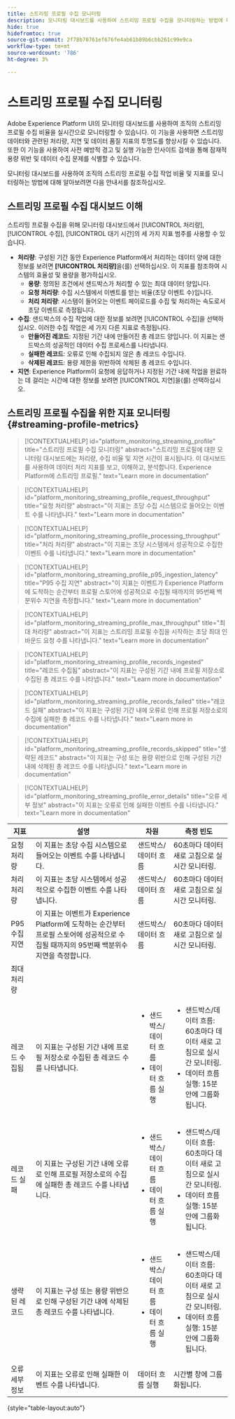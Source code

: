 ```yaml
---
title: 스트리밍 프로필 수집 모니터링
description: 모니터링 대시보드를 사용하여 스트리밍 프로필 수집을 모니터링하는 방법에 대해 알아봅니다
hide: true
hidefromtoc: true
source-git-commit: 2f78b70761ef676fe4ab61b89b6cbb261c99e9ca
workflow-type: tm+mt
source-wordcount: '786'
ht-degree: 3%

---
```


# 스트리밍 프로필 수집 모니터링

Adobe Experience Platform UI의 모니터링 대시보드를 사용하여 조직의 스트리밍 프로필 수집 비율을 실시간으로 모니터링할 수 있습니다. 이 기능을 사용하면 스트리밍 데이터와 관련된 처리량, 지연 및 데이터 품질 지표의 투명도를 향상시킬 수 있습니다. 또한 이 기능을 사용하여 사전 예방적 경고 및 실행 가능한 인사이트 검색을 통해 잠재적 용량 위반 및 데이터 수집 문제를 식별할 수 있습니다.

모니터링 대시보드를 사용하여 조직의 스트리밍 프로필 수집 작업 비율 및 지표를 모니터링하는 방법에 대해 알아보려면 다음 안내서를 참조하십시오.

## 스트리밍 프로필 수집 대시보드 이해

스트리밍 프로필 수집을 위해 모니터링 대시보드에서 [!UICONTROL 처리량], [!UICONTROL 수집], [!UICONTROL 대기 시간]의 세 가지 지표 범주를 사용할 수 있습니다.

* **처리량**: 구성된 기간 동안 Experience Platform에서 처리하는 데이터 양에 대한 정보를 보려면 **[!UICONTROL 처리량]**&#x200B;을(를) 선택하십시오. 이 지표를 참조하여 시스템의 효율성 및 용량을 평가하십시오.
   * **용량**: 정의된 조건에서 샌드박스가 처리할 수 있는 최대 데이터 양입니다.
   * **요청 처리량**: 수집 시스템에서 이벤트를 받는 비율(초당 이벤트 수)입니다.
   * **처리 처리량**: 시스템이 들어오는 이벤트 페이로드를 수집 및 처리하는 속도로서 초당 이벤트로 측정됩니다.
* **수집**: 샌드박스의 수집 작업에 대한 정보를 보려면 [!UICONTROL 수집]을 선택하십시오. 이러한 수집 작업은 세 가지 다른 지표로 측정됩니다.
   * **만들어진 레코드**: 지정된 기간 내에 만들어진 총 레코드 양입니다. 이 지표는 샌드박스의 성공적인 데이터 수집 프로세스를 나타냅니다.
   * **실패한 레코드**: 오류로 인해 수집되지 않은 총 레코드 수입니다.
   * **삭제된 레코드**: 용량 제한을 위반하여 삭제된 총 레코드 수입니다.
* **지연**: Experience Platform이 요청에 응답하거나 지정된 기간 내에 작업을 완료하는 데 걸리는 시간에 대한 정보를 보려면 [!UICONTROL 지연]을(를) 선택하십시오.

## 스트리밍 프로필 수집을 위한 지표 모니터링 {#streaming-profile-metrics}

>[!CONTEXTUALHELP]
>id="platform_monitoring_streaming_profile"
>title="스트리밍 프로필 수집 모니터링"
>abstract="스트리밍 프로필에 대한 모니터링 대시보드에는 처리량, 수집 비율 및 지연 시간이 표시됩니다. 이 대시보드를 사용하여 데이터 처리 지표를 보고, 이해하고, 분석합니다. Experience Platform에 스트리밍 프로필."
>text="Learn more in documentation"

>[!CONTEXTUALHELP]
>id="platform_monitoring_streaming_profile_request_throughput"
>title="요청 처리량"
>abstract="이 지표는 초당 수집 시스템으로 들어오는 이벤트 수를 나타냅니다."
>text="Learn more in documentation"

>[!CONTEXTUALHELP]
>id="platform_monitoring_streaming_profile_processing_throughput"
>title="처리 처리량"
>abstract="이 지표는 초당 시스템에서 성공적으로 수집한 이벤트 수를 나타냅니다."
>text="Learn more in documentation"

>[!CONTEXTUALHELP]
>id="platform_monitoring_streaming_profile_p95_ingestion_latency"
>title="P95 수집 지연"
>abstract="이 지표는 이벤트가 Experience Platform에 도착하는 순간부터 프로필 스토어에 성공적으로 수집될 때까지의 95번째 백분위수 지연을 측정합니다."
>text="Learn more in documentation"

>[!CONTEXTUALHELP]
>id="platform_monitoring_streaming_profile_max_throughput"
>title="최대 처리량"
>abstract="이 지표는 스트리밍 프로필 수집을 시작하는 초당 최대 인바운드 요청 수를 나타냅니다."
>text="Learn more in documentation"

>[!CONTEXTUALHELP]
>id="platform_monitoring_streaming_profile_records_ingested"
>title="레코드 수집됨"
>abstract="이 지표는 구성된 기간 내에 프로필 저장소로 수집된 총 레코드 수를 나타냅니다."
>text="Learn more in documentation"

>[!CONTEXTUALHELP]
>id="platform_monitoring_streaming_profile_records_failed"
>title="레코드 실패"
>abstract="이 지표는 구성된 기간 내에 오류로 인해 프로필 저장소로의 수집에 실패한 총 레코드 수를 나타냅니다."
>text="Learn more in documentation"

>[!CONTEXTUALHELP]
>id="platform_monitoring_streaming_profile_records_skipped"
>title="생략된 레코드"
>abstract="이 지표는 구성 또는 용량 위반으로 인해 구성된 기간 내에 삭제된 총 레코드 수를 나타냅니다."
>text="Learn more in documentation"

>[!CONTEXTUALHELP]
>id="platform_monitoring_streaming_profile_error_details"
>title="오류 세부 정보"
>abstract="이 지표는 오류로 인해 실패한 이벤트 수를 나타냅니다."
>text="Learn more in documentation"

| 지표 | 설명 | 차원 | 측정 빈도 |
| --- | --- | --- | --- |
| 요청 처리량 | 이 지표는 초당 수집 시스템으로 들어오는 이벤트 수를 나타냅니다. | 샌드박스/데이터 흐름 | 60초마다 데이터 새로 고침으로 실시간 모니터링. |
| 처리 처리량 | 이 지표는 초당 시스템에서 성공적으로 수집한 이벤트 수를 나타냅니다. | 샌드박스/데이터 흐름 | 60초마다 데이터 새로 고침으로 실시간 모니터링. |
| P95 수집 지연 | 이 지표는 이벤트가 Experience Platform에 도착하는 순간부터 프로필 스토어에 성공적으로 수집될 때까지의 95번째 백분위수 지연을 측정합니다. | 샌드박스/데이터 흐름 | 60초마다 데이터 새로 고침으로 실시간 모니터링. |
| 최대 처리량 |
| 레코드 수집됨 | 이 지표는 구성된 기간 내에 프로필 저장소로 수집된 총 레코드 수를 나타냅니다. | <ul><li>샌드박스/데이터 흐름</li><li>데이터 흐름 실행</li></ul> | <ul><li>샌드박스/데이터 흐름: 60초마다 데이터 새로 고침으로 실시간 모니터링.</li><li>데이터 흐름 실행: 15분 안에 그룹화됩니다.</li></ul> |
| 레코드 실패 | 이 지표는 구성된 기간 내에 오류로 인해 프로필 저장소로의 수집에 실패한 총 레코드 수를 나타냅니다. | <ul><li>샌드박스/데이터 흐름</li><li>데이터 흐름 실행</li></ul> | <ul><li>샌드박스/데이터 흐름: 60초마다 데이터 새로 고침으로 실시간 모니터링.</li><li>데이터 흐름 실행: 15분 안에 그룹화됩니다.</li></ul> |
| 생략된 레코드 | 이 지표는 구성 또는 용량 위반으로 인해 구성된 기간 내에 삭제된 총 레코드 수를 나타냅니다. | <ul><li>샌드박스/데이터 흐름</li><li>데이터 흐름 실행</li></ul> | <ul><li>샌드박스/데이터 흐름: 60초마다 데이터 새로 고침으로 실시간 모니터링.</li><li>데이터 흐름 실행: 15분 안에 그룹화됩니다.</li></ul> |
| 오류 세부 정보 | 이 지표는 오류로 인해 실패한 이벤트 수를 나타냅니다. | 데이터 흐름 실행 | 시간별 창에 그룹화됩니다. |

{style="table-layout:auto"}